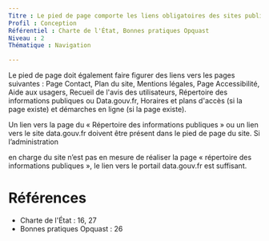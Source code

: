 ```yaml
---
Titre : Le pied de page comporte les liens obligatoires des sites publics
Profil : Conception
Référentiel : Charte de l'État, Bonnes pratiques Opquast
Niveau : 2
Thématique : Navigation

---
```

Le pied de page doit également faire figurer des liens vers les pages suivantes : Page Contact, Plan du site, Mentions légales, Page Accessibilité, Aide aux usagers, Recueil de l'avis des utilisateurs, Répertoire des informations publiques ou Data.gouv.fr, Horaires et plans d'accès (si la page existe) et démarches en ligne (si la page existe).

Un lien vers la page du « Répertoire des informations publiques » ou un lien vers le site data.gouv.fr doivent être présent dans le pied de page du site. Si l’administration

en charge du site n’est pas en mesure de réaliser la page « répertoire des informations publiques », le lien vers le portail data.gouv.fr est suffisant.

# Références

*   Charte de l'État : 16, 27
*   Bonnes pratiques Opquast : 26